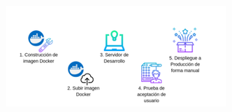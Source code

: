 <h1 class="title" style="display:none">Entrega Continua</h1>

<img src="media\images\entrega-continua-diagrama.png" alt="Proceso Tradicional de Despliegue" style="margin: 15px 0px;
                                                                            background: none;
                                                                            border: 0;
                                                                            box-shadow: none;">
